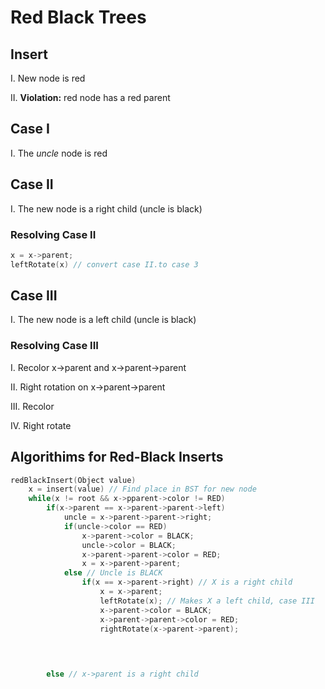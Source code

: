 # Red Black Trees
## Insert
  I. New node is red

  II. **Violation:** red node has a red parent

## Case I
  I. The *uncle* node is red

## Case II
  I. The new node is a right child (uncle is black)

### Resolving Case II
```c++
x = x->parent;
leftRotate(x) // convert case II.to case 3
```

## Case III
  I. The new node is a left child (uncle is black)

### Resolving Case III
  I. Recolor x->parent and x->parent->parent

  II. Right rotation on x->parent->parent

  III. Recolor

  IV. Right rotate

## Algorithims for Red-Black Inserts
```c++
redBlackInsert(Object value)
	x = insert(value) // Find place in BST for new node
	while(x != root && x->pparent->color != RED)
		if(x->parent == x->parent->parent->left)
			uncle = x->parent->parent->right;
			if(uncle->color == RED)
				x->parent->color = BLACK;
				uncle->color = BLACK;
				x->parent->parent->color = RED;
				x = x->parent->parent;
			else // Uncle is BLACK
				if(x == x->parent->right) // X is a right child
					x = x->parent;
					leftRotate(x); // Makes X a left child, case III
					x->parent->color = BLACK;
					x->parent->parent->color = RED;
					rightRotate(x->parent->parent);
					
						


		else // x->parent is a right child

```
